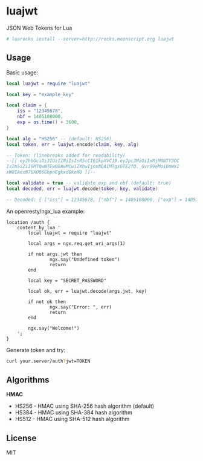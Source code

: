 luajwt
===========

JSON Web Tokens for Lua

```bash
# luarocks install --server=http://rocks.moonscript.org luajwt
```

## Usage

Basic usage:

```lua
local luajwt = require "luajwt"

local key = "example_key"

local claim = {
	iss = "12345678",
	nbf = 1405108000,
	exp = os.time() + 3600,
}

local alg = "HS256" -- (default: HS256)
local token, err = luajwt.encode(claim, key, alg)

-- Token: (linebreaks added for readability)
--[[ eyJhbGciOiJIUzI1NiIsInR5cCI6IkpXVCJ9.eyJpc3MiOiIxMjM0NTY3OC
IsIm5iZiI6MTQwNTEwODAwMCwiZXhwIjoxNDA1MTgxOTE2fQ._Gvr99eMoi0mWxI
xWOIAexN7UXO06GbpnEgkxdQkeXQ ]]--

local validate = true -- validate exp and nbf (default: true)
local decoded, err = luajwt.decode(token, key, validate)

-- Decoded: { ["iss"] = 12345678, ["nbf"] = 1405108000, ["exp"] = 1405181916 }
```

An openresty/ngx_lua example:

```
location /auth {
	content_by_lua '
		local luajwt = require "luajwt"

		local args = ngx.req.get_uri_args(1)

		if not args.jwt then
		        ngx.say("Undefined token")
        		return
		end

		local key = "SECRET_PASSWORD"

		local ok, err = luajwt.decode(args.jwt, key)

		if not ok then
		        ngx.say("Error: ", err)
        		return
		end

		ngx.say("Welcome!")
	';
}
```

Generate token and try:

```bash
curl your.server/auth?jwt=TOKEN
```

## Algorithms

**HMAC**

* HS256	- HMAC using SHA-256 hash algorithm (default)
* HS384	- HMAC using SHA-384 hash algorithm
* HS512 - HMAC using SHA-512 hash algorithm

## License
MIT
